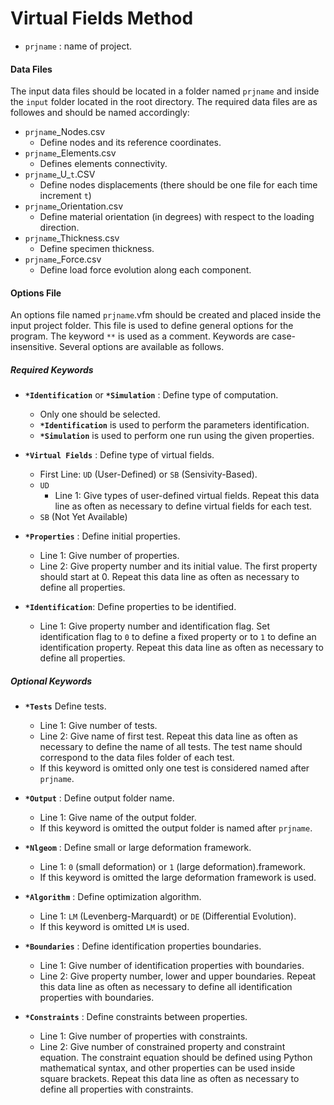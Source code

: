 # Virtual Fields Method

- `prjname` : name of project.

#### Data Files

The input data files should be located in a folder named `prjname` and inside the `input` folder located in the root directory. The required data files are as followes and should be named accordingly:
- `prjname`_Nodes.csv
    - Define nodes and its reference coordinates.
- `prjname`_Elements.csv
    - Defines elements connectivity.
- `prjname`\_U_`t`.CSV
    - Define nodes displacements (there should be one file for each time increment `t`)
- `prjname`_Orientation.csv
    - Define material orientation (in degrees) with respect to the loading direction.
- `prjname`_Thickness.csv
    - Define specimen thickness.
- `prjname`_Force.csv
    - Define load force evolution along each component.

#### Options File

An options file named `prjname`.vfm should be created and placed inside the input project folder. This file is used to define general options for the program. The keyword `**` is used as a comment. Keywords are case-insensitive. Several options are available as follows.

##### Required Keywords

- **`*Identification`** or **`*Simulation`** : Define type of computation.
  - Only one should be selected. 
  - **`*Identification`** is used to perform the parameters identification.
  - **`*Simulation`** is used to perform one run using the given properties.

- **`*Virtual Fields`** : Define type of virtual fields.
  - First Line: `UD` (User-Defined) or `SB` (Sensivity-Based).
  - `UD`
    - Line 1: Give types of user-defined virtual fields. Repeat this data line as often as necessary to define virtual fields for each test.
  - `SB` (Not Yet Available)

- **`*Properties`** : Define initial properties.
  - Line 1: Give number of properties.
  - Line 2: Give property number and its initial value. The first property should start at 0. Repeat this data line as often as necessary to define all properties.

- **`*Identification`**: Define properties to be identified. 
  - Line 1: Give property number and identification flag. Set identification flag to `0` to define a fixed property or to `1` to define an identification property. Repeat this data line as often as necessary to define all properties.

##### Optional Keywords

- **`*Tests`** Define tests.
  - Line 1: Give number of tests.
  - Line 2: Give name of first test. Repeat this data line as often as necessary to define the name of all tests. The test name should correspond to the data files folder of each test.
  - If this keyword is omitted only one test is considered named after `prjname`.

- **`*Output`** : Define output folder name.
  - Line 1: Give name of the output folder.
  - If this keyword is omitted the output folder is named after `prjname`.
 
- **`*Nlgeom`** : Define small or large deformation framework.
  - Line 1: `0` (small deformation) or `1` (large deformation).framework. 
  - If this keyword is omitted the large deformation framework is used.

- **`*Algorithm`** : Define optimization algorithm.
  - Line 1: `LM` (Levenberg-Marquardt) or `DE` (Differential Evolution).
  - If this keyword is omitted `LM` is used.

- **`*Boundaries`** : Define identification properties boundaries.
  - Line 1: Give number of identification properties with boundaries.
  - Line 2: Give property number, lower and upper boundaries. Repeat this data line as often as necessary to define all identification properties with boundaries.

- **`*Constraints`** : Define constraints between properties.
  - Line 1: Give number of properties with constraints.
  - Line 2: Give number of constrained property and constraint equation. The constraint equation should be defined using Python mathematical syntax, and other properties can be used inside square brackets. Repeat this data line as often as necessary to define all properties with constraints.
